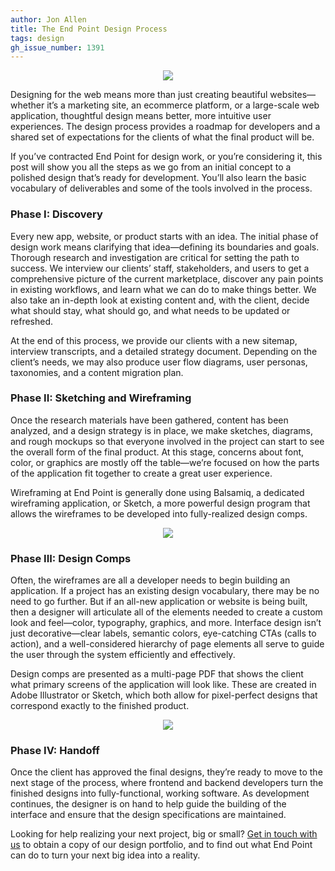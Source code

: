 ```yaml
---
author: Jon Allen
title: The End Point Design Process
tags: design
gh_issue_number: 1391
---
```


<div class="separator" style="clear: both; text-align: center;"><a href="/blog/2018/03/14/end-point-design-process/design-notebook-pen.jpg" imageanchor="1"><img border="0" src="/blog/2018/03/14/end-point-design-process/design-notebook-pen.jpg" /></a></div>

Designing for the web means more than just creating beautiful websites—​whether it’s a marketing site, an ecommerce platform, or a large-scale web application, thoughtful design means better, more intuitive user experiences. The design process provides a roadmap for developers and a shared set of expectations for the clients of what the final product will be.

If you’ve contracted End Point for design work, or you’re considering it, this post will show you all the steps as we go from an initial concept to a polished design that’s ready for development. You’ll also learn the basic vocabulary of deliverables and some of the tools involved in the process.

### Phase I: Discovery

Every new app, website, or product starts with an idea. The initial phase of design work means clarifying that idea—​defining its boundaries and goals. Thorough research and investigation are critical for setting the path to success. We interview our clients’ staff, stakeholders, and users to get a comprehensive picture of the current marketplace, discover any pain points in existing workflows, and learn what we can do to make things better. We also take an in-depth look at existing content and, with the client, decide what should stay, what should go, and what needs to be updated or refreshed.

At the end of this process, we provide our clients with a new sitemap, interview transcripts, and a detailed strategy document. Depending on the client’s needs, we may also produce user flow diagrams, user personas, taxonomies, and a content migration plan.

### Phase II: Sketching and Wireframing

Once the research materials have been gathered, content has been analyzed, and a design strategy is in place, we make sketches, diagrams, and rough mockups so that everyone involved in the project can start to see the overall form of the final product. At this stage, concerns about font, color, or graphics are mostly off the table—​we’re focused on how the parts of the application fit together to create a great user experience.

Wireframing at End Point is generally done using Balsamiq, a dedicated wireframing application, or Sketch, a more powerful design program that allows the wireframes to be developed into fully-realized design comps.

<div class="separator" style="clear: both; text-align: center;"><a href="/blog/2018/03/14/end-point-design-process/wireframes-2.png" imageanchor="1"><img border="0" src="/blog/2018/03/14/end-point-design-process/wireframes-2.png" /></a></div>

### Phase III: Design Comps

Often, the wireframes are all a developer needs to begin building an application. If a project has an existing design vocabulary, there may be no need to go further. But if an all-new application or website is being built, then a designer will articulate all of the elements needed to create a custom look and feel—​color, typography, graphics, and more. Interface design isn’t just decorative—​clear labels, semantic colors, eye-catching CTAs (calls to action), and a well-considered hierarchy of page elements all serve to guide the user through the system efficiently and effectively.

Design comps are presented as a multi-page PDF that shows the client what primary screens of the application will look like. These are created in Adobe Illustrator or Sketch, which both allow for pixel-perfect designs that correspond exactly to the finished product.

<div class="separator" style="clear: both; text-align: center;"><a href="/blog/2018/03/14/end-point-design-process/grab_illustrator.png" imageanchor="1"><img border="0" src="/blog/2018/03/14/end-point-design-process/grab_illustrator.png" /></a></div>

### Phase IV: Handoff

Once the client has approved the final designs, they’re ready to move to the next stage of the process, where frontend and backend developers turn the finished designs into fully-functional, working software. As development continues, the designer is on hand to help guide the building of the interface and ensure that the design specifications are maintained.

Looking for help realizing your next project, big or small? <a href="/contact/">Get in touch with us</a> to obtain a copy of our design portfolio, and to find out what End Point can do to turn your next big idea into a reality.
